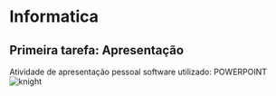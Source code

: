 # Informatica
## Primeira tarefa: Apresentação
Atividade de apresentação pessoal software utilizado: POWERPOINT
![knight](https://github.com/user-attachments/assets/dc1ff58c-c28c-47c0-9e7d-b50d85eaaa91)
